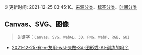 :alarm_clock: 更新时间: 2021-12-25 03:45:10。[来源分类](../README.md)、[标签分类](../TAGS.md)、[时间分类](../TIMELINE.md)

## Canvas、SVG、图像


> 关键字：`Canvas`、`SVG`、`WebGL`、`3D`、`PNG`、`WebP`、`RGB`、`GUI`



- [2021-12-25-有-v-友用-wsl-来做-3d-图形或-AI-训练的吗？](https://www.v2ex.com/t/824356) 
